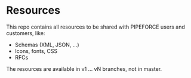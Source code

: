 # Resources
This repo contains all resources to be shared with PIPEFORCE users and customers, like:

- Schemas (XML, JSON, ...)
- Icons, fonts, CSS
- RFCs

The resources are available in v1 ... vN branches, not in master.